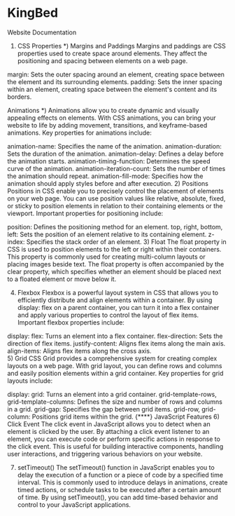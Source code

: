 # KingBed
Website Documentation
 1) CSS Properties
 *) Margins and Paddings
Margins and paddings are CSS properties used to create space around elements. They affect the positioning and spacing between elements on a web page.

margin: Sets the outer spacing around an element, creating space between the element and its surrounding elements.
padding: Sets the inner spacing within an element, creating space between the element's content and its borders.
 
Animations
*) Animations allow you to create dynamic and visually appealing effects on elements. With CSS animations, you can bring your website to life by adding movement, transitions, and keyframe-based animations. Key properties for animations include:

animation-name: Specifies the name of the animation.
animation-duration: Sets the duration of the animation.
animation-delay: Defines a delay before the animation starts.
animation-timing-function: Determines the speed curve of the animation.
animation-iteration-count: Sets the number of times the animation should repeat.
animation-fill-mode: Specifies how the animation should apply styles before and after execution.
 2) Positions
Positions in CSS enable you to precisely control the placement of elements on your web page. You can use position values like relative, absolute, fixed, or sticky to position elements in relation to their containing elements or the viewport. Important properties for positioning include:

position: Defines the positioning method for an element.
top, right, bottom, left: Sets the position of an element relative to its containing element.
z-index: Specifies the stack order of an element. 
 3) Float
The float property in CSS is used to position elements to the left or right within their containers. This property is commonly used for creating multi-column layouts or placing images beside text. The float property is often accompanied by the clear property, which specifies whether an element should be placed next to a floated element or move below it.

 4) Flexbox
Flexbox is a powerful layout system in CSS that allows you to efficiently distribute and align elements within a container. By using display: flex on a parent container, you can turn it into a flex container and apply various properties to control the layout of flex items. Important flexbox properties include:

display: flex: Turns an element into a flex container.
flex-direction: Sets the direction of flex items.
justify-content: Aligns flex items along the main axis.
align-items: Aligns flex items along the cross axis.  
 5) Grid
CSS Grid provides a comprehensive system for creating complex layouts on a web page. With grid layout, you can define rows and columns and easily position elements within a grid container. Key properties for grid layouts include:

display: grid: Turns an element into a grid container.
grid-template-rows, grid-template-columns: Defines the size and number of rows and columns in a grid.
grid-gap: Specifies the gap between grid items.
grid-row, grid-column: Positions grid items within the grid.
 {****} JavaScript Features
 6) Click Event
The click event in JavaScript allows you to detect when an element is clicked by the user. By attaching a click event listener to an element, you can execute code or perform specific actions in response to the click event. This is useful for building interactive components, handling user interactions, and triggering various behaviors on your website.

 7) setTimeout()
The setTimeout() function in JavaScript enables you to delay the execution of a function or a piece of code by a specified time interval. This is commonly used to introduce delays in animations, create timed actions, or schedule tasks to be executed after a certain amount of time. By using setTimeout(), you can add time-based behavior and control to your JavaScript applications.
